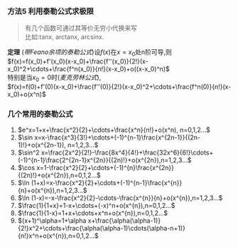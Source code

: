 ### 方法5 利用泰勒公式求极限

> 有几个函数可通过其等价无穷小代换来写<BR>
> 比如:tanx, arctanx, arcsinx.

**定理** (*带Feano余项的泰勒公式*)设$f(x)$在$x=x_0$处n阶可导,则  
$f(x)=f(x_0)+f'(x_0)(x-x_0)+\frac{f''(x_0)}{2!}(x-x_0)^2+\cdots+\frac{f^n(x_0)}{n!}(x-x_0)+o((x-x_0)^n)$  
特别是当$x_0=0$时(*麦克劳林公式*),  
$f(x)=f(0)+f'(0)(x-x_0)+\frac{f''(0)}{2!}(x-x_0)^2+\cdots+\frac{f^n(0)}{n!}(x-x_0)+o(x^n)$

### 几个常用的泰勒公式

1. $e^x=1+x+\frac{x^2}{2}+\cdots+\frac{x^n}{n!}+o(x^n), n=0,1,2…$
2. $\sin x=x-\frac{x^3}{3!}+\cdots+(-1)^{n-1}\frac{x^{2n-1}}{(2n-1)!}+o(x^{2n-1}), n=1,2,3…$
3. $\sin^2 x=\frac{2x^2}{2!}-\frac{8x^4}{4!}+\frac{32x^6}{6!}\cdots+(-1)^{n-1}\frac{2^{2n-1}x^{2n}}{(2n)!}+o(x^{2n}),n=1,2,3…$
4. $\cos x=1-\frac{x^2}{2}+\cdots+(-1)^{n}\frac{x^{2n}}{(2n)!}+o(x^{2n}),n=0,1,2…$
5. $\ln (1+x)=x-\frac{x^2}{2}+\cdots+(-1)^{n-1}\frac{x^{n}}{n}+o(x^{n}),n=1,2,3…$
6. $\ln (1-x)=-x-\frac{x^2}{2}-\cdots-\frac{x^{n}}{n}+o(x^{n}),n=1,2,3…$
7. $\frac{1}{1+x}=1-x+\cdots+(-x)^n+o(x^{n}),n=0,1,2…$
8. $\frac{1}{1-x}=1+x+\cdots+x^n+o(x^{n}),n=0,1,2…$
9. $(x+1)^\alpha=1+\alpha x+\frac{\alpha(\alpha-1)}{2!}x^2+\cdots+\frac{\alpha(\alpha-1)\cdots(\alpha-n+1)}{n!}x^n+o(x^{n}),n=0,1,2…$